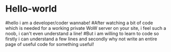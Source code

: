 # Hello-world


#hello i am a developer/coder wannabe! 
#After watching a bit of code which is needed for a working private WoW server on your site, i feel such a noob, i can't even understand a line!
#But i am willing to learn to code  so firstly i can understand a few lines and secondly why not write an entire page of useful code for something useful!
